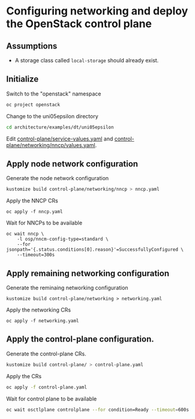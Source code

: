 # Configuring networking and deploy the OpenStack control plane


## Assumptions

- A storage class called `local-storage` should already exist.


## Initialize

Switch to the "openstack" namespace

```bash
oc project openstack
```

Change to the uni05epsilon directory

```bash
cd architecture/examples/dt/uni05epsilon
```

Edit [control-plane/service-values.yaml](control-plane/service-values.yaml) and
[control-plane/networking/nncp/values.yaml](control-plane/networking/nncp/values.yaml).

## Apply node network configuration

Generate the node network configuration
```bash
kustomize build control-plane/networking/nncp > nncp.yaml
```
Apply the NNCP CRs
```
oc apply -f nncp.yaml
```
Wait for NNCPs to be available
```
oc wait nncp \
    -l osp/nncm-config-type=standard \
    --for jsonpath='{.status.conditions[0].reason}'=SuccessfullyConfigured \
    --timeout=300s
```

## Apply remaining networking configuration

Generate the reminaing networking configuration
```
kustomize build control-plane/networking > networking.yaml
```
Apply the networking CRs
```
oc apply -f networking.yaml
```

## Apply the control-plane configuration.

Generate the control-plane CRs.
```bash
kustomize build control-plane/ > control-plane.yaml
```
Apply the CRs
```bash
oc apply -f control-plane.yaml
```

Wait for control plane to be available
```bash
oc wait osctlplane controlplane --for condition=Ready --timeout=600s
```
